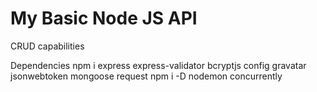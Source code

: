 # My Basic Node JS API

CRUD capabilities

Dependencies
npm i express express-validator bcryptjs config gravatar jsonwebtoken mongoose request
npm i -D nodemon concurrently